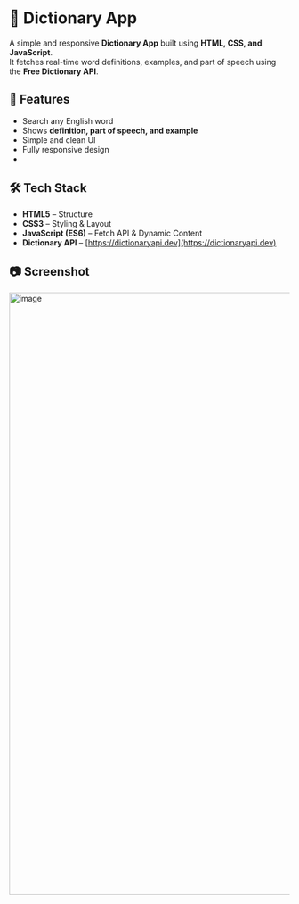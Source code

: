 # 📖 Dictionary App  

A simple and responsive **Dictionary App** built using **HTML, CSS, and JavaScript**.  
It fetches real-time word definitions, examples, and part of speech using the **Free Dictionary API**.

## 🚀 Features  
- Search any English word  
- Shows **definition, part of speech, and example**  
- Simple and clean UI  
- Fully responsive design
- 
## 🛠️ Tech Stack  
- **HTML5** – Structure  
- **CSS3** – Styling & Layout  
- **JavaScript (ES6)** – Fetch API & Dynamic Content  
- **Dictionary API** – [https://dictionaryapi.dev](https://dictionaryapi.dev)  

## 📷 Screenshot  
<img width="1920" height="1080" alt="image" src="https://github.com/user-attachments/assets/c6162b6a-2415-40b6-9b8b-fe27d943bb3a" />


